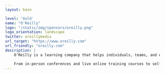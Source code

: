 ```yaml
---
layout: base

level: 'Gold'
name: "O'Reilly"
logo: "/static/img/sponsors/oreilly.png"
logo_orientation: landscape
twitter: oreillymedia
url_target: "https://www.oreilly.com"
url_friendly: "oreilly.com"
description: |
    O’Reilly is a learning company that helps individuals, teams, and enterprises build skills to succeed in a world defined by technology-driven transformation.

    From in-person conferences and live online training courses to self-directed learning and immediate access to problem solving online, O’Reilly has you and your team covered.
---
```

